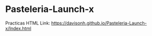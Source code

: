 # Pasteleria-Launch-x
Practicas HTML
Link: https://davisonh.github.io/Pasteleria-Launch-x/Index.html
